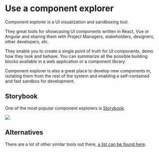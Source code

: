 # Use a component explorer

Component explorer is a UI visualization and sandboxing tool.

They great tools for showcasing UI components written in React, Vue or Angular and sharing them with Project Managers, stakeholders, designers, other developers, etc.

They enable you to create a single point of truth for UI components, demo how they look and behave. You can summarize all the possible building blocks available in a web application or a component library.

Component explorer is also a great place to develop new components in, isolating them from the rest of the system and enabling a self-contained and fast sandbox for development.

## Storybook

One of the most popular component explorers is [Storybook][1].

![][image-1]

## Alternatives

There are a lot of other similar tools out there, [a list can be found here][2].

[1]: https://storybook.js.org/
[2]: https://react-styleguidist.js.org/docs/cookbook.html#are-there-any-other-projects-like-this
[image-1]: /img/storybook.png
